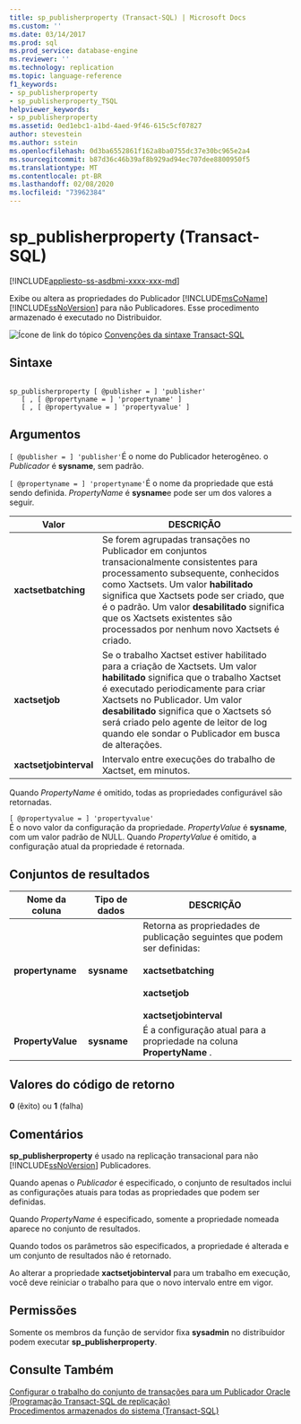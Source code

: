 ```yaml
---
title: sp_publisherproperty (Transact-SQL) | Microsoft Docs
ms.custom: ''
ms.date: 03/14/2017
ms.prod: sql
ms.prod_service: database-engine
ms.reviewer: ''
ms.technology: replication
ms.topic: language-reference
f1_keywords:
- sp_publisherproperty
- sp_publisherproperty_TSQL
helpviewer_keywords:
- sp_publisherproperty
ms.assetid: 0ed1ebc1-a1bd-4aed-9f46-615c5cf07827
author: stevestein
ms.author: sstein
ms.openlocfilehash: 0d3ba6552861f162a8ba0755dc37e30bc965e2a4
ms.sourcegitcommit: b87d36c46b39af8b929ad94ec707dee8800950f5
ms.translationtype: MT
ms.contentlocale: pt-BR
ms.lasthandoff: 02/08/2020
ms.locfileid: "73962384"
---
```

# <a name="sp_publisherproperty-transact-sql"></a>sp_publisherproperty (Transact-SQL)
[!INCLUDE[appliesto-ss-asdbmi-xxxx-xxx-md](../../includes/appliesto-ss-asdbmi-xxxx-xxx-md.md)]

  Exibe ou altera as propriedades do Publicador [!INCLUDE[msCoName](../../includes/msconame-md.md)] [!INCLUDE[ssNoVersion](../../includes/ssnoversion-md.md)] para não Publicadores. Esse procedimento armazenado é executado no Distribuidor.  
  
 ![Ícone de link do tópico](../../database-engine/configure-windows/media/topic-link.gif "Ícone de link do tópico") [Convenções da sintaxe Transact-SQL](../../t-sql/language-elements/transact-sql-syntax-conventions-transact-sql.md)  
  
## <a name="syntax"></a>Sintaxe  
  
```  
  
sp_publisherproperty [ @publisher = ] 'publisher'   
   [ , [ @propertyname = ] 'propertyname' ]   
   [ , [ @propertyvalue = ] 'propertyvalue' ]  
```  
  
## <a name="arguments"></a>Argumentos  
`[ @publisher = ] 'publisher'`É o nome do Publicador heterogêneo. o *Publicador* é **sysname**, sem padrão.  
  
`[ @propertyname = ] 'propertyname'`É o nome da propriedade que está sendo definida. *PropertyName* é **sysname**e pode ser um dos valores a seguir.  
  
|Valor|DESCRIÇÃO|  
|-----------|-----------------|  
|**xactsetbatching**|Se forem agrupadas transações no Publicador em conjuntos transacionalmente consistentes para processamento subsequente, conhecidos como Xactsets. Um valor **habilitado** significa que Xactsets pode ser criado, que é o padrão. Um valor **desabilitado** significa que os Xactsets existentes são processados por nenhum novo Xactsets é criado.|  
|**xactsetjob**|Se o trabalho Xactset estiver habilitado para a criação de Xactsets. Um valor **habilitado** significa que o trabalho Xactset é executado periodicamente para criar Xactsets no Publicador. Um valor **desabilitado** significa que o Xactsets só será criado pelo agente de leitor de log quando ele sondar o Publicador em busca de alterações.|  
|**xactsetjobinterval**|Intervalo entre execuções do trabalho de Xactset, em minutos.|  
  
 Quando *PropertyName* é omitido, todas as propriedades configurável são retornadas.  
  
 `[ @propertyvalue = ] 'propertyvalue'`  
 É o novo valor da configuração da propriedade. *PropertyValue* é **sysname**, com um valor padrão de NULL. Quando *PropertyValue* é omitido, a configuração atual da propriedade é retornada.  
  
## <a name="result-sets"></a>Conjuntos de resultados  
  
|Nome da coluna|Tipo de dados|DESCRIÇÃO|  
|-----------------|---------------|-----------------|  
|**propertyname**|**sysname**|Retorna as propriedades de publicação seguintes que podem ser definidas:<br /><br /> **xactsetbatching**<br /><br /> **xactsetjob**<br /><br /> **xactsetjobinterval**|  
|**PropertyValue**|**sysname**|É a configuração atual para a propriedade na coluna **PropertyName** .|  
  
## <a name="return-code-values"></a>Valores do código de retorno  
 **0** (êxito) ou **1** (falha)  
  
## <a name="remarks"></a>Comentários  
 **sp_publisherproperty** é usado na replicação transacional para não [!INCLUDE[ssNoVersion](../../includes/ssnoversion-md.md)] Publicadores.  
  
 Quando apenas o *Publicador* é especificado, o conjunto de resultados inclui as configurações atuais para todas as propriedades que podem ser definidas.  
  
 Quando *PropertyName* é especificado, somente a propriedade nomeada aparece no conjunto de resultados.  
  
 Quando todos os parâmetros são especificados, a propriedade é alterada e um conjunto de resultados não é retornado.  
  
 Ao alterar a propriedade **xactsetjobinterval** para um trabalho em execução, você deve reiniciar o trabalho para que o novo intervalo entre em vigor.  
  
## <a name="permissions"></a>Permissões  
 Somente os membros da função de servidor fixa **sysadmin** no distribuidor podem executar **sp_publisherproperty**.  
  
## <a name="see-also"></a>Consulte Também  
 [Configurar o trabalho do conjunto de transações para um Publicador Oracle &#40;Programação Transact-SQL de replicação&#41;](../../relational-databases/replication/administration/configure-the-transaction-set-job-for-an-oracle-publisher.md)   
 [Procedimentos armazenados do sistema &#40;Transact-SQL&#41;](../../relational-databases/system-stored-procedures/system-stored-procedures-transact-sql.md)  
  
  
